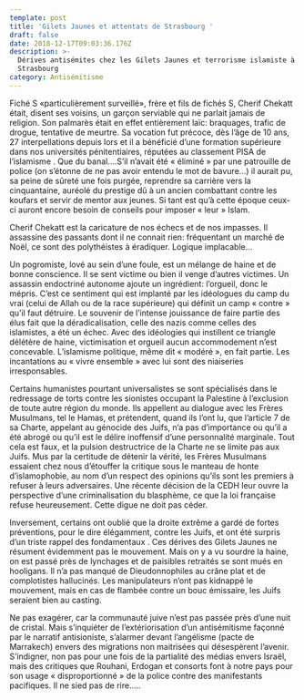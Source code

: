 ```yaml
---
template: post
title: 'Gilets Jaunes et attentats de Strasbourg '
draft: false
date: 2018-12-17T09:03:36.176Z
description: >-
  Dérives antisémites chez les Gilets Jaunes et terrorisme islamiste à
  Strasbourg
category: Antisémitisme
---
```



Fiché S «particulièrement surveillé», frère et fils de fichés S, Cherif Chekatt était, disent ses voisins, un garçon serviable qui ne parlait jamais de religion. Son palmarès était en effet entièrement laïc: braquages, trafic de drogue, tentative de meurtre. Sa vocation fut précoce, dès l’âge de 10 ans, 27 interpellations  depuis lors et il a bénéficié d’une formation supérieure dans nos universités pénitentiaires, réputées au classement PISA de l’islamisme . Que du banal….S’il n’avait été « éliminé » par une patrouille de police (on s’étonne de ne pas avoir entendu le mot de bavure…) il aurait pu, sa peine de sûreté une fois purgée, reprendre sa carrière vers  la cinquantaine, auréolé du prestige dû à un ancien combattant contre les koufars et servir de mentor aux jeunes. Si tant est qu’à cette époque ceux-ci auront encore besoin de conseils  pour imposer « leur » Islam. 

Cherif Chekatt est la caricature de nos échecs et de nos impasses. Il assassine des passants dont il ne connait rien: fréquentant un marché de Noël, ce sont des polythéistes à éradiquer. Logique implacable…

Un pogromiste, lové au sein d’une foule, est un mélange de haine et de  bonne conscience. Il se sent victime ou bien il venge d’autres victimes. Un assassin endoctriné autonome ajoute un ingrédient: l’orgueil, donc le mépris. C’est ce sentiment qui est implanté par les idéologues du camp du vrai (celui de Allah ou de la race supérieure) qui définit un camp « contre »  qu’il faut détruire. Le souvenir de l’intense jouissance de faire partie des élus fait que la déradicalisation, celle des nazis comme celles des islamistes, a été un échec.  Avec des idéologies qui instillent ce triangle délétère de haine, victimisation et orgueil aucun accommodement n’est concevable. L’islamisme politique, même dit « modéré », en fait partie. Les incantations au « vivre ensemble » avec lui sont des niaiseries irresponsables.  

Certains humanistes pourtant universalistes se sont spécialisés dans le redressage de torts contre les sionistes occupant la Palestine à l’exclusion de toute autre région du monde. Ils appellent au dialogue avec les Frères Musulmans, tel le Hamas, et prétendent, quand ils l’ont lu, que l’article 7 de sa Charte, appelant au génocide des Juifs, n’a pas d’importance ou qu’il a été abrogé ou qu’il est le délire inoffensif d’une personnalité marginale. Tout cela est faux, et la pulsion destructrice de la Charte ne se limite pas aux Juifs. Mus par la certitude de détenir la vérité, les Frères Musulmans essaient chez nous d’étouffer la critique sous le manteau de honte d’islamophobie, au nom d’un respect des opinions qu’ils sont les premiers à refuser à leurs adversaires. Une récente décision de la CEDH leur ouvre la perspective d’une criminalisation du blasphème, ce que la loi française refuse heureusement. Cette digue ne doit pas céder.



Inversement, certains ont oublié que la droite extrême a gardé de fortes préventions, pour le dire élégamment, contre les Juifs, et ont été surpris d’un triste rappel des fondamentaux . Ces dérives des Gilets Jaunes ne résument évidemment pas le mouvement. Mais on y a vu sourdre la haine, on est passé près de lynchages et de paisibles retraités se sont mués en hooligans. Il n’a pas manqué de Dieudonnophiles au crâne plat et de complotistes hallucinés. Les manipulateurs n’ont pas kidnappé le mouvement, mais en cas de flambée contre un bouc émissaire, les Juifs seraient bien au casting.



Ne pas exagérer, car la communauté juive n’est pas passée près d’une nuit de cristal. Mais s’inquiéter de l’extériorisation d’un antisémitisme façonné par le narratif antisioniste, s’alarmer devant l’angélisme (pacte de Marrakech) envers des migrations non maitrisées qui désespèrent l’avenir. S’indigner, non pas pour une fois de la partialité des médias envers Israël, mais des critiques que Rouhani, Erdogan et consorts font à notre pays pour son usage  « disproportionné » de la police contre des manifestants pacifiques. Il ne sied pas de rire…..
